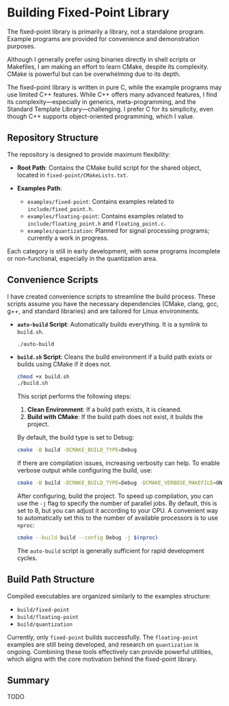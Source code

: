 # Building Fixed-Point Library

The fixed-point library is primarily a library, not a standalone program. Example programs are provided for convenience and demonstration purposes.

Although I generally prefer using binaries directly in shell scripts or Makefiles, I am making an effort to learn CMake, despite its complexity. CMake is powerful but can be overwhelming due to its depth.

The fixed-point library is written in pure C, while the example programs may use limited C++ features. While C++ offers many advanced features, I find its complexity—especially in generics, meta-programming, and the Standard Template Library—challenging. I prefer C for its simplicity, even though C++ supports object-oriented programming, which I value.

## Repository Structure

The repository is designed to provide maximum flexibility:

- **Root Path**: Contains the CMake build script for the shared object, located in `fixed-point/CMakeLists.txt`.

- **Examples Path**:
  - `examples/fixed-point`: Contains examples related to `include/fixed_point.h`.
  - `examples/floating-point`: Contains examples related to `include/floating_point.h` and `floating_point.c`.
  - `examples/quantization`: Planned for signal processing programs; currently a work in progress.

Each category is still in early development, with some programs incomplete or non-functional, especially in the quantization area.

## Convenience Scripts

I have created convenience scripts to streamline the build process. These scripts assume you have the necessary dependencies (CMake, clang, gcc, g++, and standard libraries) and are tailored for Linux environments.

- **`auto-build` Script**: Automatically builds everything. It is a symlink to `build.sh`.

  ```sh
  ./auto-build
  ```

- **`build.sh` Script**: Cleans the build environment if a build path exists or builds using CMake if it does not.

  ```sh
  chmod +x build.sh
  ./build.sh
  ```

  This script performs the following steps:

  1. **Clean Environment**: If a build path exists, it is cleaned.
  2. **Build with CMake**: If the build path does not exist, it builds the project.

  By default, the build type is set to Debug:

  ```sh
  cmake -B build -DCMAKE_BUILD_TYPE=Debug
  ```
  
  If there are compilation issues, increasing verbosity can help. To enable verbose output while configuring the build, use:

  ```sh
  cmake -B build -DCMAKE_BUILD_TYPE=Debug -DCMAKE_VERBOSE_MAKEFILE=ON
  ```
  
  After configuring, build the project. To speed up compilation, you can use the `-j` flag to specify the number of parallel jobs. By default, this is set to 8, but you can adjust it according to your CPU. A convenient way to automatically set this to the number of available processors is to use `nproc`:

  ```sh
  cmake --build build --config Debug -j $(nproc)
  ```

  The `auto-build` script is generally sufficient for rapid development cycles.

## Build Path Structure

Compiled executables are organized similarly to the examples structure:

- `build/fixed-point`
- `build/floating-point`
- `build/quantization`

Currently, only `fixed-point` builds successfully. The `floating-point` examples are still being developed, and research on `quantization` is ongoing. Combining these tools effectively can provide powerful utilities, which aligns with the core motivation behind the fixed-point library.

## Summary

TODO
